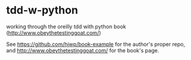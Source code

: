 # tdd-w-python
working through the oreilly tdd with python book (http://www.obeythetestinggoat.com/)

See https://github.com/hjwp/book-example for the author's proper repo, and http://www.obeythetestinggoat.com/ for the book's page.
